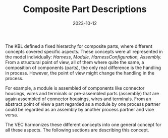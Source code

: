 ﻿---
title: Composite Part Descriptions
toc: false
type: specs
layout:  package
date: "2023-10-12"
draft: false
specification: VEC
version: 2.1.0
documentType: "Recommendation"
elementType:  Package
menu:
  VEC-2.1.0:    
    identifier: composite-part-descriptions
    weight: 1008 

# Prev/next pager order (if `docs_section_pager` enabled in `params.toml`)
weight: 1008
---
<p> The KBL defined a fixed hierarchy for composite parts, where different concepts covered specific aspects. These concepts were all represented in the model individually: <i>Harness</i>, <i>Module, HarnessConfiguration, Assembly.</i> From a structural point of view, all of them where quite the same, a composition of components (parts), the only real difference is the handling in process. However, the point of view might change the handling in the process.      </p>      <p> For example, a module is assembled of components like connector housings, wires and terminals or pre-assembled parts (assembly) that are again assembled of connector housings, wires and terminals. From an abstract point of view a part regarded as a module by one process partner could be regarded as an assembly by another process partner and vice versa.      </p>      <p> The VEC&#160;harmonizes these different concepts into one general concept for all these aspects. The following sections are describing this concept.      </p>